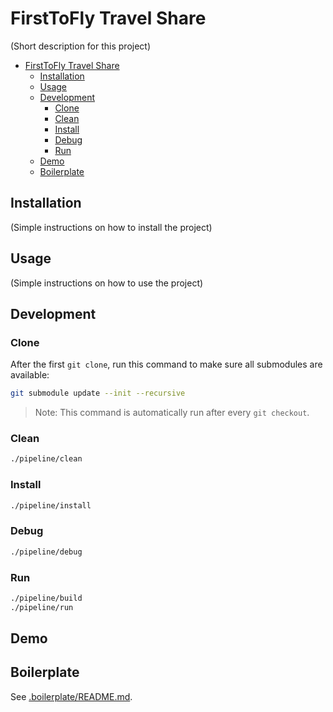 # FirstToFly Travel Share

(Short description for this project)

- [FirstToFly Travel Share](#firsttofly-travel-share)
  - [Installation](#installation)
  - [Usage](#usage)
  - [Development](#development)
    - [Clone](#clone)
    - [Clean](#clean)
    - [Install](#install)
    - [Debug](#debug)
    - [Run](#run)
  - [Demo](#demo)
  - [Boilerplate](#boilerplate)

## Installation

(Simple instructions on how to install the project)

## Usage

(Simple instructions on how to use the project)

## Development

### Clone

After the first `git clone`, run this command to make sure all submodules are available:

```bash
git submodule update --init --recursive
```

> Note: This command is automatically run after every `git checkout`.

### Clean

```bash
./pipeline/clean
```

### Install

```bash
./pipeline/install
```

### Debug

```bash
./pipeline/debug
```

### Run

```bash
./pipeline/build
./pipeline/run
```

## Demo

## Boilerplate

See [.boilerplate/README.md](./.boilerplate/README.md).
